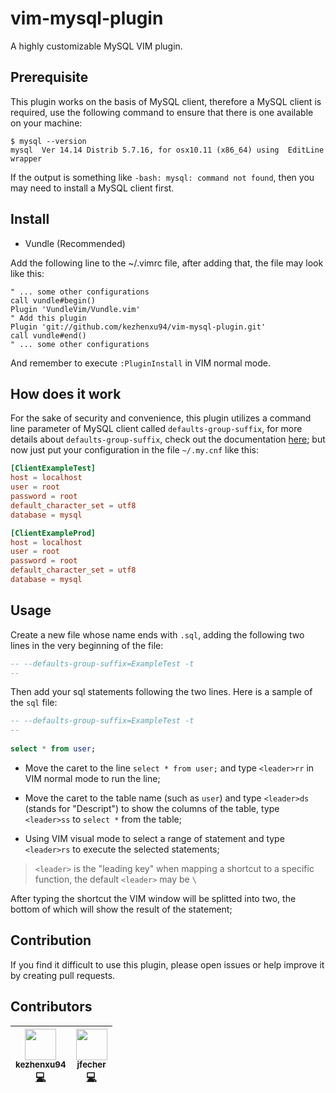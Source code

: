 # vim-mysql-plugin

A highly customizable MySQL VIM plugin.

## Prerequisite

This plugin works on the basis of MySQL client, therefore a MySQL client is required, use the following command to ensure that there is one available on your machine:

```shell
$ mysql --version
mysql  Ver 14.14 Distrib 5.7.16, for osx10.11 (x86_64) using  EditLine wrapper
```

If the output is something like `-bash: mysql: command not found`, then you may need to install a MySQL client first.

## Install

- Vundle (Recommended)

Add the following line to the ~/.vimrc file, after adding that, the file may look like this:

```vimrc
" ... some other configurations
call vundle#begin()
Plugin 'VundleVim/Vundle.vim'
" Add this plugin
Plugin 'git://github.com/kezhenxu94/vim-mysql-plugin.git'
call vundle#end()
" ... some other configurations
```

And remember to execute `:PluginInstall` in VIM normal mode.

## How does it work

For the sake of security and convenience, this plugin utilizes a command line parameter of MySQL client called `defaults-group-suffix`, for more details about `defaults-group-suffix`, check out the documentation [here](https://dev.mysql.com/doc/refman/5.5/en/option-file-options.html#option_general_defaults-group-suffix); but now just put your configuration in the file `~/.my.cnf` like this:

```conf
[ClientExampleTest]
host = localhost
user = root
password = root
default_character_set = utf8
database = mysql

[ClientExampleProd]
host = localhost
user = root
password = root
default_character_set = utf8
database = mysql
```

## Usage

Create a new file whose name ends with `.sql`, adding the following two lines in the very beginning of the file:

```sql
-- --defaults-group-suffix=ExampleTest -t
--
```

Then add your sql statements following the two lines. Here is a sample of the `sql` file:

```sql
-- --defaults-group-suffix=ExampleTest -t
--
   
select * from user;
```

- Move the caret to the line `select * from user;` and type `<leader>rr` in VIM normal mode to run the line;

- Move the caret to the table name (such as `user`) and type `<leader>ds` (stands for "Descript") to show the columns of the table, type `<leader>ss` to `select *` from the table;

- Using VIM visual mode to select a range of statement and type `<leader>rs` to execute the selected statements;

> `<leader>` is the "leading key" when mapping a shortcut to a specific function, the default `<leader>` may be `\`

After typing the shortcut the VIM window will be splitted into two, the bottom of which will show the result of the statement;

## Contribution

If you find it difficult to use this plugin, please open issues or help improve it by creating pull requests.

## Contributors

<!-- ALL-CONTRIBUTORS-LIST:START - Do not remove or modify this section -->
<!-- prettier-ignore -->
| [<img src="https://avatars3.githubusercontent.com/u/15965696?v=4" width="50px;"/><br /><sub><b>kezhenxu94</b></sub>](https://kezhenxu94.me)<br />[💻](https://github.com/kezhenxu94/vim-mysql-plugin/commits?author=kezhenxu94 "Code") | [<img src="https://avatars2.githubusercontent.com/u/13188781?v=4" width="50px;"/><br /><sub><b>jfecher</b></sub>](http://antelang.org/)<br />[💻](https://github.com/kezhenxu94/vim-mysql-plugin/commits?author=jfecher "Code") |
| :---: | :---: |
<!-- ALL-CONTRIBUTORS-LIST:END -->
